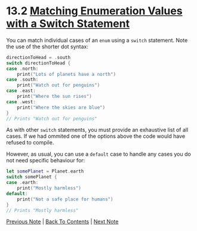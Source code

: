 # 13.2 [Matching Enumeration Values with a Switch Statement](https://developer.apple.com/library/content/documentation/Swift/Conceptual/Swift_Programming_Language/Enumerations.html#//apple_ref/doc/uid/TP40014097-CH12-ID147)

You can match individual cases of an `enum` using a `switch` statement. Note the use of the shorter dot syntax:

```Swift
directionToHead = .south
switch directionToHead {
case .north:
    print("Lots of planets have a north")
case .south:
    print("Watch out for penguins")
case .east:
    print("Where the sun rises")
case .west:
    print("Where the skies are blue")
}
// Prints "Watch out for penguins"
```

As with other `switch` statements, you must provide an exhaustive list of all cases. If we had ommited one of the options above the code would have refused to compile.

However, as usual, you can use a `default` case to handle any cases you do not need specific behaviour for:

```Swift
let somePlanet = Planet.earth
switch somePlanet {
case .earth:
    print("Mostly harmless")
default:
    print("Not a safe place for humans")
}
// Prints "Mostly harmless"
```

[Previous Note](../13%20-%20Enumerations/13.1%20-%20Enumeration%20Syntax.md) | [Back To Contents](https://github.com/Firanus/swift-language-guide-notes) |  [Next Note](../13%20-%20Enumerations/13.3%20-%20Associated%20Values%20Syntax.md)